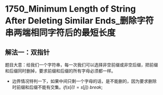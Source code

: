 # 1750_Minimum Length of String After Deleting Similar Ends_删除字符串两端相同字符后的最短长度

## 解法一：双指针

题目大意：给我们一个字符串，每一次我们可以选择非空前缀或非空后缀，把前缀和后缀同时删掉，要求前缀和后缀的所有字母必须都一样。

- 边界情况特判一下，如果中间只剩一个字母的话，是不能删的，因为要求删除时前缀和后缀不能有交集。$if (s[i] != s[j]) \ break;$
